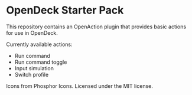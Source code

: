 # OpenDeck Starter Pack

This repository contains an OpenAction plugin that provides basic actions for use in OpenDeck.

Currently available actions:
- Run command
- Run command toggle
- Input simulation
- Switch profile

Icons from Phosphor Icons. Licensed under the MIT license.
